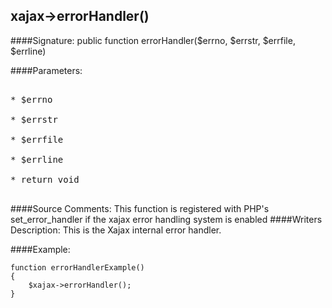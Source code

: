 ## xajax->errorHandler()

####Signature: public function errorHandler($errno, $errstr, $errfile, $errline)

####Parameters:
<pre>

* $errno

* $errstr

* $errfile

* $errline

* return void

</pre>
####Source Comments:
This function is registered with PHP's set_error_handler if the xajax error handling system is enabled
####Writers Description:
This is the Xajax internal error handler.

####Example:
```
function errorHandlerExample()
{
	$xajax->errorHandler();
}
```